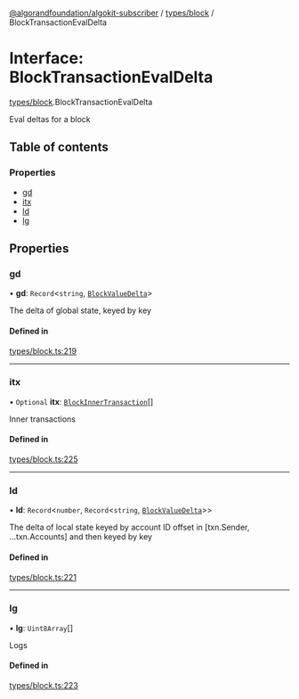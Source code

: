 [@algorandfoundation/algokit-subscriber](../README.md) / [types/block](../modules/types_block.md) / BlockTransactionEvalDelta

# Interface: BlockTransactionEvalDelta

[types/block](../modules/types_block.md).BlockTransactionEvalDelta

Eval deltas for a block

## Table of contents

### Properties

- [gd](types_block.BlockTransactionEvalDelta.md#gd)
- [itx](types_block.BlockTransactionEvalDelta.md#itx)
- [ld](types_block.BlockTransactionEvalDelta.md#ld)
- [lg](types_block.BlockTransactionEvalDelta.md#lg)

## Properties

### gd

• **gd**: `Record`\<`string`, [`BlockValueDelta`](types_block.BlockValueDelta.md)\>

The delta of global state, keyed by key

#### Defined in

[types/block.ts:219](https://github.com/algorandfoundation/algokit-subscriber-ts/blob/main/src/types/block.ts#L219)

___

### itx

• `Optional` **itx**: [`BlockInnerTransaction`](../modules/types_block.md#blockinnertransaction)[]

Inner transactions

#### Defined in

[types/block.ts:225](https://github.com/algorandfoundation/algokit-subscriber-ts/blob/main/src/types/block.ts#L225)

___

### ld

• **ld**: `Record`\<`number`, `Record`\<`string`, [`BlockValueDelta`](types_block.BlockValueDelta.md)\>\>

The delta of local state keyed by account ID offset in [txn.Sender, ...txn.Accounts] and then keyed by key

#### Defined in

[types/block.ts:221](https://github.com/algorandfoundation/algokit-subscriber-ts/blob/main/src/types/block.ts#L221)

___

### lg

• **lg**: `Uint8Array`[]

Logs

#### Defined in

[types/block.ts:223](https://github.com/algorandfoundation/algokit-subscriber-ts/blob/main/src/types/block.ts#L223)
